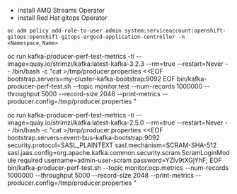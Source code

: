 
* install AMQ Streams Operator 
* install Red Hat gitops Operator

```
oc adm policy add-role-to-user admin system:serviceaccount:openshift-gitops:openshift-gitops-argocd-application-controller -n <Namespace_Name> 
```

oc run kafka-producer-perf-test-metrics -ti --image=quay.io/strimzi/kafka:latest-kafka-3.2.3 --rm=true --restart=Never -- /bin/bash -c "cat >/tmp/producer.properties <<EOF 
bootstrap.servers=my-cluster-kafka-bootstrap:9092
EOF
bin/kafka-producer-perf-test.sh --topic monitor.test --num-records 1000000 --throughput 5000 --record-size 2048 --print-metrics --producer.config=/tmp/producer.properties
"

oc run kafka-producer-perf-test-metrics -ti --image=quay.io/strimzi/kafka:latest-kafka-2.5.0 --rm=true --restart=Never -- /bin/bash -c "cat >/tmp/producer.properties <<EOF 
bootstrap.servers=event-bus-kafka-bootstrap:9092
security.protocol=SASL_PLAINTEXT
sasl.mechanism=SCRAM-SHA-512
sasl.jaas.config=org.apache.kafka.common.security.scram.ScramLoginModule required username=admin-user-scram password=YZlv9tXGjYhF;
EOF
bin/kafka-producer-perf-test.sh --topic monitor.ocp.metrics --num-records 1000000 --throughput 5000 --record-size 2048 --print-metrics --producer.config=/tmp/producer.properties
"